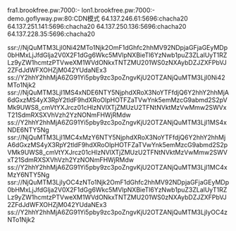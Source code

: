 fra1.brookfree.pw:7000:-
lon1.brookfree.pw:7000:-
demo.goflyway.pw:80:CDN模式
64.137.246.61:5696:chacha20
64.137.251.141:5696:chacha20
64.137.250.136:5696:chacha20
64.137.228.35:5696:chacha20
 
ssr://NjQuMTM3LjI0Ni42MTo1Njk2OmF1dGhfc2hhMV92NDpjaGFjaGEyMDp0bHMxLjJfdGlja2V0X2F1dGg6Wkc5MVlpNXBieTl6YzNwb1puZ3ZLalUyT1RZLz9yZW1hcmtzPTVweXM1WVdONkxTNTZMU201WS0zNXAybDZJZXFPbVJ2ZFdJdWFXOHZjM042YUdaNEx3
ss://Y2hhY2hhMjA6ZG91Yi5pby9zc3poZngvKjU2OTZANjQuMTM3LjI0Ni42MTo1Njk2
ssr://NjQuMTM3LjI1MS4xNDE6NTY5NjphdXRoX3NoYTFfdjQ6Y2hhY2hhMjA6dGxzMS4yX3RpY2tldF9hdXRoOlpHOTFZaTVwYnk5emMzcG9abmd2S2pVMk9UWS8_cmVtYXJrcz01cHlzNVlXTjZMUzU2TFNtNVktMzVwMmw2SWVxT21SdmRXSXVhVzh2YzNONmFHWjRMdw
ss://Y2hhY2hhMjA6ZG91Yi5pby9zc3poZngvKjU2OTZANjQuMTM3LjI1MS4xNDE6NTY5Ng
ssr://NjQuMTM3LjI1MC4xMzY6NTY5NjphdXRoX3NoYTFfdjQ6Y2hhY2hhMjA6dGxzMS4yX3RpY2tldF9hdXRoOlpHOTFZaTVwYnk5emMzcG9abmd2S2pVMk9UWS8_cmVtYXJrcz01cHlzNVlXTjZMUzU2TFNtNVktMzVwMmw2SWVxT21SdmRXSXVhVzh2YzNONmFHWjRMdw
ss://Y2hhY2hhMjA6ZG91Yi5pby9zc3poZngvKjU2OTZANjQuMTM3LjI1MC4xMzY6NTY5Ng
ssr://NjQuMTM3LjIyOC4zNTo1Njk2OmF1dGhfc2hhMV92NDpjaGFjaGEyMDp0bHMxLjJfdGlja2V0X2F1dGg6Wkc5MVlpNXBieTl6YzNwb1puZ3ZLalUyT1RZLz9yZW1hcmtzPTVweXM1WVdONkxTNTZMU201WS0zNXAybDZJZXFPbVJ2ZFdJdWFXOHZjM042YUdaNEx3
ss://Y2hhY2hhMjA6ZG91Yi5pby9zc3poZngvKjU2OTZANjQuMTM3LjIyOC4zNTo1Njk2
 
